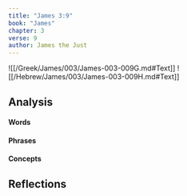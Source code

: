 ```yaml
---
title: "James 3:9"
book: "James"
chapter: 3
verse: 9
author: James the Just
---
```

![[/Greek/James/003/James-003-009G.md#Text]]
![[/Hebrew/James/003/James-003-009H.md#Text]]

## Analysis

#### Words

#### Phrases

#### Concepts

## Reflections
